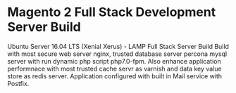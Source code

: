 # Magento 2 Full Stack Development Server Build
Ubuntu Server 16.04 LTS (Xenial Xerus) - LAMP Full Stack Server Build
Build with most secure web server nginx, trusted database server percona mysql server with run dynamic php script php7.0-fpm.
Also enhance application performnace with most trusted cache servr as varnish and data key value store as redis server.
Application configured with built in Mail service with Postfix.
